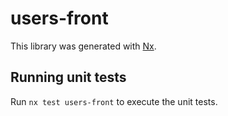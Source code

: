 # users-front

This library was generated with [Nx](https://nx.dev).

## Running unit tests

Run `nx test users-front` to execute the unit tests.
